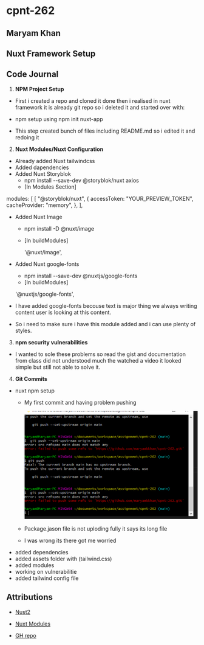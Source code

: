 # cpnt-262

## Maryam Khan

## Nuxt Framework Setup

## Code Journal

1. **NPM Project Setup**

  - First i created a repo and cloned it done then i realised in nuxt framework it is already git repo 
    so i deleted it and started over with:

  - npm setup using
    npm init nuxt-app <project-name>
  - This step created bunch of files including README.md
  so i edited it and redoing it

2. **Nuxt Modules/Nuxt Configuration**
  - Already added Nuxt tailwindcss
  - Added dapendencies
  - Added Nuxt Storyblok
     - npm install --save-dev @storyblok/nuxt axios
     - [In Modules Section]
        
  modules: [
    [
      "@storyblok/nuxt",
       {
        accessToken: "YOUR_PREVIEW_TOKEN",
        cacheProvider: "memory",
      },
    ],
  
      
  - Added Nuxt Image
    - npm install -D @nuxt/image
    - [In buildModules]

      '@nuxt/image',

  - Added Nuxt google-fonts
    - npm install --save-dev @nuxtjs/google-fonts
    - [In buildModules] 

     '@nuxtjs/google-fonts', 
  - I have added google-fonts becouse text is major thing 
   we always writing content user is looking at this content.
  - So i need to make sure i have this module added and i can use plenty of styles.


3. **npm security vulnerabilities**

- I wanted to sole these problems so read the gist and documentation from class did not understood much the watched a video
 it looked simple but still not able to solve it.

4. **Git Commits**

- nuxt npm setup
  - My first commit and having problem pushing 

    ![Error](/assets/images/Capture.PNG)
  - Package.jason file is not uploding fully it says its long file
  - I was wrong its there got me worried 
- added dependencies
- added assets folder with (tailwind.css)
- added modules
- working on vulnerabilitie
- added tailwind config file

## Attributions

- [Nust2](https://nuxtjs.org/docs/get-started/installation/)
- [Nuxt Modules](https://modules.nuxtjs.org/)

- [GH repo](https://github.com/maryambkhan/cpnt-262)
